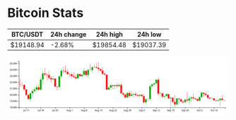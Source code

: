 # Bitcoin Stats

BTC/USDT|24h change|24h high|24h low|
|---|---|---|---|
|$19148.94|-2.68%|$19854.48|$19037.39|

<img src="./chart.svg">
